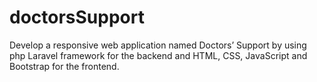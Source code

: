 # doctorsSupport
Develop a responsive web application named Doctors’ Support by using php Laravel framework for the backend and HTML, CSS, JavaScript and Bootstrap for the frontend.
